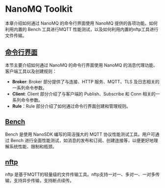 # NanoMQ Toolkit

本章介绍如何通过 NanoMQ 的命令行界面使用 NanoMQ 提供的各项功能。如何利用内置的 Bench 工具进行MQTT 性能测试，以及如何利用内置的nftp工具进行文件传输。

## [命令行界面](command-line.md)

本节主要介绍如何通过 NanoMQ 的命令行界面使用 NanoMQ 的消息代理功能、客户端工具以及创建规则：

- **Broker**: Broker 部分提供了与连接、HTTP 服务、MQTT、TLS 及日志相关的一系列命令参数。 
- **Client**: Client 部分介绍了与客户端的 Publish、Subscribe 和 Conn 相关的一系列命令参数。
- **Rule**：Rule 部分介绍了如何通过命令行界面创建和管理规则。

## [Bench](bench.md)

Bench 是使用 NanoSDK 编写的简洁强大的 MQTT 协议性能测试工具。用户可通过 Bench 进行全面性能测试，如消息的发布和订阅、创建连接等，以便更好地理解系统性能、限制和瓶颈。

## [nftp](bench.md#nftp)

nftp 是基于MQTT的轻量级的文件传输工具。nftp支持一对一、多对一、一对多传输，支持异步传输，支持断点续传。
